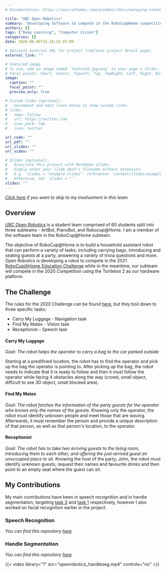 ```yaml
---
# Documentation: https://sourcethemes.com/academic/docs/managing-content/

title: "UBC Open Robotics"
summary: "Developing Software to compete in the RoboCup@Home competition."
authors: []
tags: ["Deep Learning", "Computer Vision"]
categories: []
date: 2020-06-05T15:18:22-07:00

# Optional external URL for project (replaces project detail page).
external_link: ""

# Featured image
# To use, add an image named `featured.jpg/png` to your page's folder.
# Focal points: Smart, Center, TopLeft, Top, TopRight, Left, Right, BottomLeft, Bottom, BottomRight.
image:
  caption: ""
  focal_point: ""
  preview_only: true

# Custom links (optional).
#   Uncomment and edit lines below to show custom links.
# links:
# - name: Follow
#   url: https://twitter.com
#   icon_pack: fab
#   icon: twitter

url_code: ""
url_pdf: ""
url_slides: ""
url_video: ""

# Slides (optional).
#   Associate this project with Markdown slides.
#   Simply enter your slide deck's filename without extension.
#   E.g. `slides = "example-slides"` references `content/slides/example-slides.md`.
#   Otherwise, set `slides = ""`.
slides: ""
---
```


_*[Click here](#contrib) if you want to skip to my involvement in this team.*_

## Overview
[UBC Open Robotics](http://www.ubcopenrobotics.ca/) is a student team comprised of 60 students split into three subteams - ArtBot, PianoBot, and Robocup@Home. I am a member of the software team in the RoboCup@Home subteam.

The objective of RoboCup@Home is to build a household assistant robot that can perform a variety of tasks, including carrying bags, introducing and seating guests at a party, answering a variety of trivia questions and more. Open Robotics is developing a robot to compete in the 2021 [RoboCup@Home Education Challenge](https://www.robocupathomeedu.org/) while in the meantime, our subteam will compete in the 2020 Competition using the Turtlebot 2 as our hardware platform.

## The Challenge
<a name="task1"></a>
The rules for the 2020 Challenge can be found [here](https://docs.google.com/document/d/1aNPdZDvf9X4HHF13eSge_eHDP9NmC6UDqeYDM9Xyjcg/edit), but they boil down to three specific tasks:
- Carry My Luggage - Navigation task
- Find My Mates - Vision task
- Receptionist - Speech task

#### Carry My Luggage

*Goal: The robot helps the operator to carry a bag to the car parked outside*

Starting at a predifined location, the robot has to find the operator and pick up the bag the operator is pointing to. After picking up the bag, the robot needs to indicate that it is ready to follow and then it must follow the operator while facing 4 obstacles along the way (crowd, small object, difficult to see 3D object, small blocked area).

#### Find My Mates

*Goal: The robot fetches the information of the party guests for the operator who knows only the names
of the guests.*
<a name="task3"></a> 
Knowing only the operator, the robot must identify unknown people and meet those that are waving. Afterwards, it must remember the person and provide a unique description of that person, as well as that person's location, to the operator.

#### Receptionist

*Goal: The robot has to take two arriving guests to the living room, introducing them to each other,
and offering the just-arrived guest an unoccupied place to sit.*
<a name="contrib"></a>
Knowing the host of the party, John, the robot must identify unknown guests, request their names and favourite drinks and then point to an empty seat where the guest can sit.

## My Contributions

My main contributions have been in speech recognition and in handle segmentation, targeting [task 3](#task3) and [task 1](#task1) respectively, however I also worked on facial recognition earlier in the project.

### Speech Recognition
*You can find this repository [here](https://github.com/UBC-OpenRobotics/SpeechRecognition)*

### Handle Segmentation
*You can find this repository [here](https://github.com/UBC-OpenRobotics/HandleSegmentation)*

{{< video library="1" src="openrobotics_handleseg.mp4" controls="no" >}}